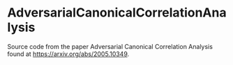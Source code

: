 # AdversarialCanonicalCorrelationAnalysis

Source code from the paper Adversarial Canonical Correlation Analysis found at https://arxiv.org/abs/2005.10349.
